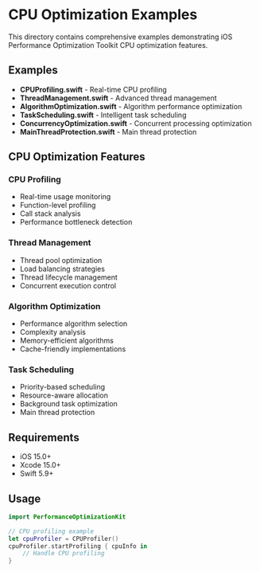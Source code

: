 # CPU Optimization Examples

This directory contains comprehensive examples demonstrating iOS Performance Optimization Toolkit CPU optimization features.

## Examples

- **CPUProfiling.swift** - Real-time CPU profiling
- **ThreadManagement.swift** - Advanced thread management
- **AlgorithmOptimization.swift** - Algorithm performance optimization
- **TaskScheduling.swift** - Intelligent task scheduling
- **ConcurrencyOptimization.swift** - Concurrent processing optimization
- **MainThreadProtection.swift** - Main thread protection

## CPU Optimization Features

### CPU Profiling
- Real-time usage monitoring
- Function-level profiling
- Call stack analysis
- Performance bottleneck detection

### Thread Management
- Thread pool optimization
- Load balancing strategies
- Thread lifecycle management
- Concurrent execution control

### Algorithm Optimization
- Performance algorithm selection
- Complexity analysis
- Memory-efficient algorithms
- Cache-friendly implementations

### Task Scheduling
- Priority-based scheduling
- Resource-aware allocation
- Background task optimization
- Main thread protection

## Requirements

- iOS 15.0+
- Xcode 15.0+
- Swift 5.9+

## Usage

```swift
import PerformanceOptimizationKit

// CPU profiling example
let cpuProfiler = CPUProfiler()
cpuProfiler.startProfiling { cpuInfo in
    // Handle CPU profiling
}
``` 